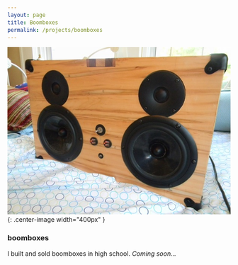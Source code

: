 ```yaml
---
layout: page
title: Boomboxes
permalink: /projects/boomboxes
---
```


![beautiful boombox](/assets/img/projects/boomboxes/600x/DSCN2011.JPG){: .center-image width="400px" }


### boomboxes

I built and sold boomboxes in high school. *Coming soon...*